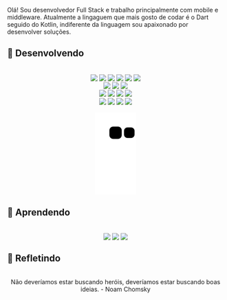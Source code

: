 Olá! Sou desenvolvedor Full Stack e trabalho principalmente com mobile e middleware. Atualmente a lingaguem que mais gosto de codar é o Dart seguido do Kotlin, indiferente da linguagem sou apaixonado por desenvolver soluções.


## 🔨 Desenvolvendo
<div style="display: inline_block" align="center"><br>
  <img align="center" src="https://img.shields.io/badge/HTML-Code-green?logo=HTML5">
  <img align="center" src="https://img.shields.io/badge/PHP-Code-green?logo=php&Senior">
  <img align="center" src="https://img.shields.io/badge/FLUTTER-Code-green?logo=FLUTTER">
  <img align="center" src="https://img.shields.io/badge/KOTLIN-Code-green?logo=KOTLIN">
  <img align="center" src="https://img.shields.io/badge/VUE-Code-green?logo=Vue.js">
  <img align="center" src="https://img.shields.io/badge/DART-Code-green?logo=DART">
  <br>
  <img align="center" src="https://img.shields.io/badge/MySQL-Database-blue?logo=MySQL">
  <img align="center" src="https://img.shields.io/badge/PgSQL-Database-blue?logo=PostgreSQL">
  <img align="center" src="https://img.shields.io/badge/SQLite-Database-blue?logo=SQLite">
  <br>
  <img align="center" src="https://img.shields.io/badge/Git-Tools-yellow?logo=Git">
  <img align="center" src="https://img.shields.io/badge/Docker-Tools-yellow?logo=Docker">
  <img align="center" src="https://img.shields.io/badge/Visual Code-IDE-yellow?logo=Visual Studio Code">
  <img align="center" src="https://img.shields.io/badge/IntelliJ-IDE-yellow?logo=IntelliJ IDEA">
    <br>
  <img align="center" src="https://img.shields.io/badge/Debian-SO-yellowgreen?logo=Debian">
  <img align="center" src="https://img.shields.io/badge/Windows-SO-yellowgreen?logo=Windows">
  <img align="center" src="https://img.shields.io/badge/Android-SO-yellowgreen?logo=Android">
  <img align="center" src="https://img.shields.io/badge/WEB-SO-yellowgreen?logo=Firefox Browser">
</div>

 <div style="display: inline_block" align="center"><br>
  <img align="center"src="https://github.com/andrekosloski/andrekosloski/blob/output/github-contribution-grid-snake.svg">
</div>


## 📖 Aprendendo
<div style="display: inline_block" align="center"><br>
  <img align="center" src="https://img.shields.io/badge/question-MongoDB-blue">
  <img align="center" src="https://img.shields.io/badge/study-Web Socket-blue">
  <img align="center" src="https://img.shields.io/badge/observant-Google Vision-blue">
</div>

## 👻 Refletindo
<div style="display: inline_block" align="center"><br>
 Não deveríamos estar buscando heróis, deveríamos estar buscando boas ideias. - Noam Chomsky
</div>
